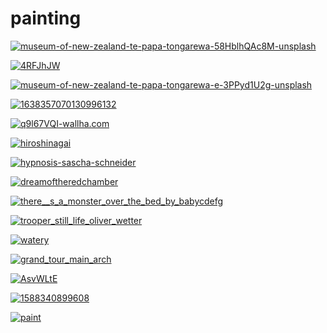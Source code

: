 # painting

<a href="museum-of-new-zealand-te-papa-tongarewa-58HblhQAc8M-unsplash.jpg"><img alt="museum-of-new-zealand-te-papa-tongarewa-58HblhQAc8M-unsplash" src="museum-of-new-zealand-te-papa-tongarewa-58HblhQAc8M-unsplash.jpg"></a>

<a href="4RFJhJW.png"><img alt="4RFJhJW" src="4RFJhJW.png"></a>

<a href="museum-of-new-zealand-te-papa-tongarewa-e-3PPyd1U2g-unsplash.jpg"><img alt="museum-of-new-zealand-te-papa-tongarewa-e-3PPyd1U2g-unsplash" src="museum-of-new-zealand-te-papa-tongarewa-e-3PPyd1U2g-unsplash.jpg"></a>

<a href="1638357070130996132.jpg"><img alt="1638357070130996132" src="1638357070130996132.jpg"></a>

<a href="q9l67VQI-wallha.com.jpg"><img alt="q9l67VQI-wallha.com" src="q9l67VQI-wallha.com.jpg"></a>

<a href="hiroshinagai.jpg"><img alt="hiroshinagai" src="hiroshinagai.jpg"></a>

<a href="hypnosis-sascha-schneider.png"><img alt="hypnosis-sascha-schneider" src="hypnosis-sascha-schneider.png"></a>

<a href="dreamoftheredchamber.jpg"><img alt="dreamoftheredchamber" src="dreamoftheredchamber.jpg"></a>

<a href="there__s_a_monster_over_the_bed_by_babycdefg.jpg"><img alt="there__s_a_monster_over_the_bed_by_babycdefg" src="there__s_a_monster_over_the_bed_by_babycdefg.jpg"></a>

<a href="trooper_still_life_oliver_wetter.png"><img alt="trooper_still_life_oliver_wetter" src="trooper_still_life_oliver_wetter.png"></a>

<a href="watery.jpg"><img alt="watery" src="watery.jpg"></a>

<a href="grand_tour_main_arch.jpg"><img alt="grand_tour_main_arch" src="grand_tour_main_arch.jpg"></a>

<a href="AsvWLtE.jpeg"><img alt="AsvWLtE" src="AsvWLtE.jpeg"></a>

<a href="1588340899608.jpg"><img alt="1588340899608" src="1588340899608.jpg"></a>

<a href="paint.jpg"><img alt="paint" src="paint.jpg"></a>

